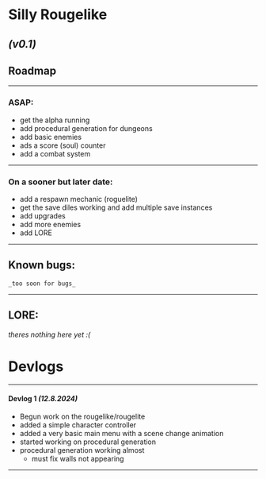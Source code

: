 # Silly Rougelike
*(v0.1)*
---
## Roadmap
---
### ASAP:
- get the alpha running
- add procedural generation for dungeons
- add basic enemies
- ads a score (soul) counter
- add a combat system
---
### On a sooner but later date:
- add a respawn mechanic (roguelite)
- get the save diles working and add multiple save instances
- add upgrades
- add more enemies
- add LORE
---
## Known bugs:
    _too soon for bugs_
---

## LORE:
*theres nothing here yet :(*

# Devlogs
---
#### Devlog 1 *(12.8.2024)*
- Begun work on the rougelike/rougelite
- added a simple character controller
- added a very basic main menu with a scene change animation
- started working on procedural generation
- procedural generation working almost
    - must fix walls not appearing
---
